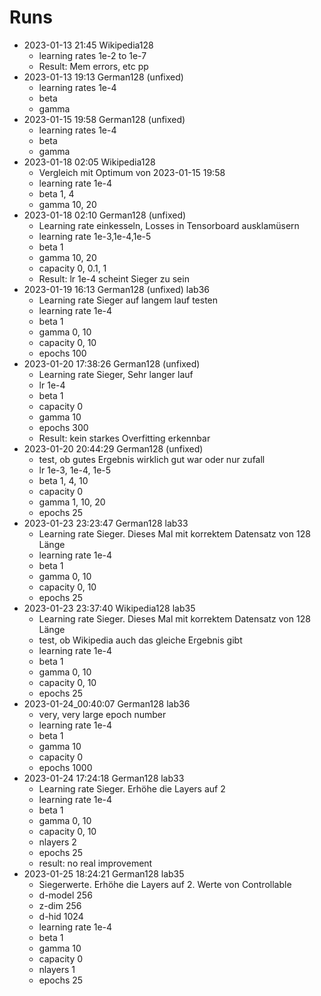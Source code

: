 # Runs
- 2023-01-13 21:45 Wikipedia128
    - learning rates 1e-2 to 1e-7
    - Result: Mem errors, etc pp
- 2023-01-13 19:13 German128 (unfixed)
    - learning rates 1e-4
    - beta
    - gamma
- 2023-01-15 19:58 German128 (unfixed)
    - learning rates 1e-4
    - beta
    - gamma
- 2023-01-18 02:05 Wikipedia128
    - Vergleich mit Optimum von 2023-01-15 19:58 
    - learning rate 1e-4
    - beta 1, 4
    - gamma 10, 20
- 2023-01-18 02:10 German128 (unfixed)
    - Learning rate einkesseln, Losses in Tensorboard ausklamüsern
    - learning rate 1e-3,1e-4,1e-5
    - beta 1
    - gamma 10, 20
    - capacity 0, 0.1, 1
    - Result: lr 1e-4 scheint Sieger zu sein
- 2023-01-19 16:13 German128 (unfixed) lab36
    - Learning rate Sieger auf langem lauf testen 
    - learning rate 1e-4
    - beta 1
    - gamma 0, 10
    - capacity 0, 10
    - epochs 100
- 2023-01-20 17:38:26 German128 (unfixed)
    - Learning rate Sieger, Sehr langer lauf
    - lr 1e-4
    - beta 1
    - capacity 0
    - gamma 10
    - epochs 300
    - Result: kein starkes Overfitting erkennbar
- 2023-01-20 20:44:29 German128 (unfixed)
    - test, ob gutes Ergebnis wirklich gut war oder nur zufall
    - lr 1e-3, 1e-4, 1e-5
    - beta 1, 4, 10
    - capacity 0
    - gamma 1, 10, 20
    - epochs 25
- 2023-01-23 23:23:47 German128 lab33
    - Learning rate Sieger. Dieses Mal mit korrektem Datensatz von 128 Länge
    - learning rate 1e-4
    - beta 1
    - gamma 0, 10
    - capacity 0, 10
    - epochs 25
- 2023-01-23 23:37:40 Wikipedia128 lab35
    - Learning rate Sieger. Dieses Mal mit korrektem Datensatz von 128 Länge
    - test, ob Wikipedia auch das gleiche Ergebnis gibt
    - learning rate 1e-4
    - beta 1
    - gamma 0, 10
    - capacity 0, 10
    - epochs 25
- 2023-01-24_00:40:07 German128 lab36
    - very, very large epoch number
    - learning rate 1e-4
    - beta 1
    - gamma 10
    - capacity 0
    - epochs 1000
- 2023-01-24 17:24:18 German128 lab33
    - Learning rate Sieger. Erhöhe die Layers auf 2
    - learning rate 1e-4
    - beta 1
    - gamma 0, 10
    - capacity 0, 10
    - nlayers 2
    - epochs 25
    - result: no real improvement
- 2023-01-25 18:24:21 German128 lab35
    - Siegerwerte. Erhöhe die Layers auf 2. Werte von Controllable
    - d-model 256
    - z-dim 256
    - d-hid 1024
    - learning rate 1e-4
    - beta 1
    - gamma 10
    - capacity 0
    - nlayers 1
    - epochs 25